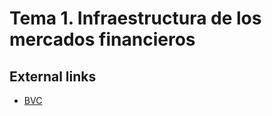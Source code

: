 # Tema 1. Infraestructura de los mercados financieros





## External links

- [BVC](https://www.bvc.com.co/Market-Guide)

